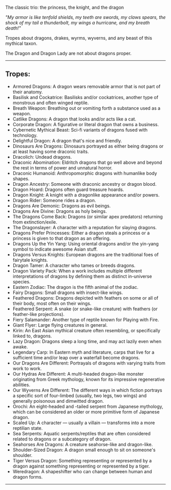 The classic trio: the princess, the knight, and the dragon

_"My armor is like tenfold shields, my teeth are swords, my claws spears, the shock of my tail a thunderbolt, my wings a hurricane, and my breath death!"_

Tropes about dragons, drakes, wyrms, wyverns, and any beast of this mythical taxon.

The Dragon and Dragon Lady are not about dragons proper.

___

## Tropes:

-   Armored Dragons: A dragon wears removable armor that is not part of their anatomy.
-   Basilisk and Cockatrice: Basilisks and/or cockatrices, another type of monstrous and often winged reptile.
-   Breath Weapon: Breathing out or vomiting forth a substance used as a weapon.
-   Catlike Dragons: A dragon that looks and/or acts like a cat.
-   Corporate Dragon: A figurative or literal dragon that owns a business.
-   Cybernetic Mythical Beast: Sci-fi variants of dragons fused with technology.
-   Delightful Dragon: A dragon that's nice and friendly.
-   Dinosaurs Are Dragons: Dinosaurs portrayed as either being dragons or at least having some draconic traits.
-   Dracolich: Undead dragons.
-   Draconic Abomination: Eldritch dragons that go well above and beyond the rest in terms of power and unnatural horror.
-   Draconic Humanoid: Anthropomorphic dragons with humanlike body shapes.
-   Dragon Ancestry: Someone with draconic ancestry or dragon blood.
-   Dragon Hoard: Dragons often guard treasure hoards.
-   Dragon Knight: A knight with a dragonlike appearance and/or powers.
-   Dragon Rider: Someone rides a dragon.
-   Dragons Are Demonic: Dragons as evil beings.
-   Dragons Are Divine: Dragons as holy beings.
-   The Dragons Come Back: Dragons (or similar apex predators) returning from extinction/exile.
-   The Dragonslayer: A character with a reputation for slaying dragons.
-   Dragons Prefer Princesses: Either a dragon steals a princess or a princess is given to that dragon as an offering.
-   Dragons Up the Yin Yang: Using oriental dragons and/or the yin-yang symbol to indicate awesome Asian stuff.
-   Dragons Versus Knights: European dragons are the traditional foes of fairytale knights.
-   Dragon Tamer: A character who tames or breeds dragons.
-   Dragon Variety Pack: When a work includes multiple different interpretations of dragons by defining them as distinct in-universe species.
-   Eastern Zodiac: The dragon is the fifth animal of the zodiac.
-   Fairy Dragons: Small dragons with insect-like wings.
-   Feathered Dragons: Dragons depicted with feathers on some or all of their body, most often on their wings.
-   Feathered Serpent: A snake (or snake-like creature) with feathers (or feather-like projections).
-   Fiery Salamander: Another type of reptile known for Playing with Fire.
-   Giant Flyer: Large flying creatures in general.
-   Kirin: An East Asian mythical creature often resembling, or specifically linked to, dragons.
-   Lazy Dragon: Dragons sleep a long time, and may act lazily even when awake.
-   Legendary Carp: In Eastern myth and literature, carps that live for a sufficient time and/or leap over a waterfall become dragons.
-   Our Dragons Are Different: Portrayals of dragons with varying traits from work to work.
-   Our Hydras Are Different: A multi-headed dragon-like monster originating from Greek mythology, known for its impressive regenerative abilities.
-   Our Wyverns Are Different: The different ways in which fiction portrays a specific sort of four-limbed (usually, two legs, two wings) and generally poisonous and dimwitted dragon.
-   Orochi: An eight-headed and -tailed serpent from Japanese mythology, which can be considered an older or more primitive form of Japanese dragon.
-   Scaled Up: A character — usually a villain — transforms into a more reptilian state.
-   Sea Serpents: Aquatic serpents/reptiles that are often considered related to dragons or a subcategory of dragon.
-   Seahorses Are Dragons: A creature seahorse-like and dragon-like.
-   Shoulder-Sized Dragon: A dragon small enough to sit on someone's shoulder.
-   Tiger Versus Dragon: Something representing or represented by a dragon against something representing or represented by a tiger.
-   Weredragon: A shapeshifter who can change between human and dragon forms.

___